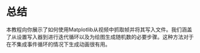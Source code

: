 # 总结

本教程向你展示了如何使用Matplotlib从视频中抓取帧并将其写入文件。我们涵盖了从设置写入器到进行迭代循环以及为绘图生成随机数的必要步骤。这种方法对于在不集成事件循环的情况下生成动画很有用。
